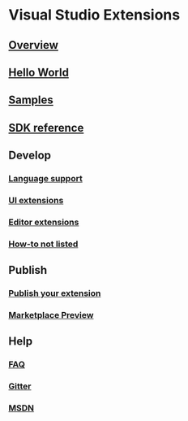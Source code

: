 # Visual Studio Extensions
## [Overview](overview.md)
## [Hello World](hello_world.md)
## [Samples](samples.md)
## [SDK reference](sdk.md)
## Develop
### [Language support](develop_extensions/add_new_language.md)
### [UI extensions](develop_extensions/extend_ui.md)
### [Editor extensions](develop_extensions/extend_editor.md)
### [How-to not listed](develop_extensions/unlisted.md)
## Publish
### [Publish your extension](publish_extensions/publish.md)
### [Marketplace Preview](publish_extensions/other_resources.md)
## Help
### [FAQ](help/help.md)
### [Gitter](help/gitter.md)
### [MSDN](help/msdn.md)
